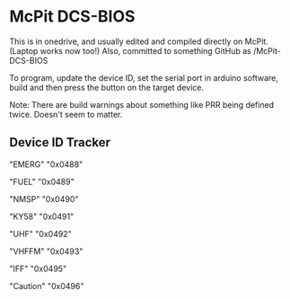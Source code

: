 # McPit DCS-BIOS

This is in onedrive, and usually edited and compiled directly on McPit. (Laptop works now too!)
Also, committed to something GitHub as /McPit-DCS-BIOS

To program, update the device ID, set the serial port in arduino software, build and then press the button on the target device.

Note: There are build warnings about something like PRR being defined twice.  Doesn't seem to matter.

## Device ID Tracker

"EMERG" "0x0488"

"FUEL" "0x0489"

"NMSP" "0x0490"

"KY58" "0x0491"

"UHF" "0x0492"

"VHFFM" "0x0493"

"IFF" "0x0495"

"Caution" "0x0496"

